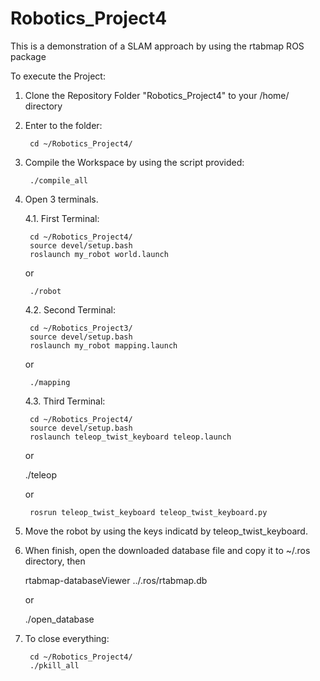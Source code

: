 # Robotics_Project4
This is a demonstration of a SLAM approach by using the rtabmap ROS package

To execute the Project:

1. Clone the Repository Folder "Robotics_Project4" to your /home/<user> directory
	

2. Enter to the folder:

        cd ~/Robotics_Project4/
  
	
3. Compile the Workspace by using the script provided:
	
        ./compile_all
 
	
4. Open 3 terminals.

	4.1. First Terminal: 

        cd ~/Robotics_Project4/
        source devel/setup.bash
        roslaunch my_robot world.launch

    or

        ./robot

	4.2. Second Terminal:

        cd ~/Robotics_Project3/
        source devel/setup.bash
        roslaunch my_robot mapping.launch

    or

        ./mapping

	4.3. Third Terminal:

        cd ~/Robotics_Project4/	
        source devel/setup.bash
        roslaunch teleop_twist_keyboard teleop.launch

    or

	./teleop

    or

        rosrun teleop_twist_keyboard teleop_twist_keyboard.py
 
	
5. Move the robot by using the keys indicatd by teleop_twist_keyboard.

	
6. When finish, open the downloaded database file and copy it to ~/.ros directory, then
	
	rtabmap-databaseViewer ../.ros/rtabmap.db

	or

	./open_database	

	
7. To close everything:
	
        cd ~/Robotics_Project4/
        ./pkill_all

